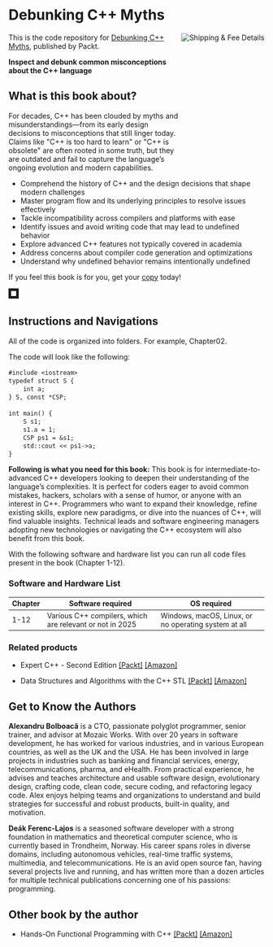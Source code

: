 # Debunking C++ Myths

<a href="https://www.packtpub.com/en-in/product/debunking-c-myths-9781835884799"><img src="https://content.packt.com/_/image/original/B22235/cover_image.jpg" alt="Shipping & Fee Details" height="256px" align="right"></a>

This is the code repository for [Debunking C++ Myths](https://www.packtpub.com/en-in/product/debunking-c-myths-9781835884799), published by Packt.

**Inspect and debunk common misconceptions about the C++ language**

## What is this book about?
For decades, C++ has been clouded by myths and misunderstandings—from its early design decisions to misconceptions that still linger today. Claims like "C++ is too hard to learn" or "C++ is obsolete" are often rooted in some truth, but they are outdated and fail to capture the language’s ongoing evolution and modern capabilities.

* Comprehend the history of C++ and the design decisions that shape modern challenges
* Master program flow and its underlying principles to resolve issues effectively
* Tackle incompatibility across compilers and platforms with ease
* Identify issues and avoid writing code that may lead to undefined behavior
* Explore advanced C++ features not typically covered in academia
* Address concerns about compiler code generation and optimizations
* Understand why undefined behavior remains intentionally undefined

If you feel this book is for you, get your [copy](https://www.amazon.com/Debunking-Myths-insightful-journey-misconceptions/dp/1835884784/) today!

<a href="https://www.packtpub.com/?utm_source=github&utm_medium=banner&utm_campaign=GitHubBanner"><img src="https://raw.githubusercontent.com/PacktPublishing/GitHub/master/GitHub.png" 
alt="https://www.packtpub.com/" border="5" /></a>

## Instructions and Navigations
All of the code is organized into folders. For example, Chapter02.

The code will look like the following:
```
#include <iostream>
typedef struct S {
    int a;
} S, const *CSP;

int main() {
    S s1;
    s1.a = 1;
    CSP ps1 = &s1;
    std::cout << ps1->a;
}

```
**Following is what you need for this book:**
This book is for intermediate-to-advanced C++ developers looking to deepen their understanding of the language’s complexities. It is perfect for coders eager to avoid common mistakes, hackers, scholars with a sense of humor, or anyone with an interest in C++. Programmers who want to expand their knowledge, refine existing skills, explore new paradigms, or dive into the nuances of C++, will find valuable insights. Technical leads and software engineering managers adopting new technologies or navigating the C++ ecosystem will also benefit from this book.

With the following software and hardware list you can run all code files present in the book (Chapter 1-12).

### Software and Hardware List

| Chapter  | Software required                   | OS required                        |
| -------- | ------------------------------------| -----------------------------------|
| 1-12| Various C++ compilers, which are relevant or not in 2025| Windows, macOS, Linux, or no operating system at all|

### Related products
* Expert C++ - Second Edition [[Packt]](https://www.packtpub.com/en-in/product/expert-c-9781804616123) [[Amazon]](https://www.amazon.com/dp/1804617830)

* Data Structures and Algorithms with the C++ STL [[Packt]](https://www.packtpub.com/en-in/product/data-structures-and-algorithms-with-the-c-stl-9781835469071) [[Amazon]](https://www.amazon.com/dp/1835468551)

## Get to Know the Authors
**Alexandru Bolboacă** is a CTO, passionate polyglot programmer, senior trainer, and advisor at 
Mozaic Works. With over 20 years in software development, he has worked for various industries, 
and in various European countries, as well as the UK and the USA. He has been involved in large 
projects in industries such as banking and financial services, energy, telecommunications, pharma, 
and eHealth. From practical experience, he advises and teaches architecture and usable software 
design, evolutionary design, crafting code, clean code, secure coding, and refactoring legacy code. 
Alex enjoys helping teams and organizations to understand and build strategies for successful and 
robust products, built-in quality, and motivation.

**Deák Ferenc-Lajos** is a seasoned software developer with a strong foundation in mathematics and 
theoretical computer science, who is currently based in Trondheim, Norway. His career spans roles 
in diverse domains, including autonomous vehicles, real-time traffic systems, multimedia, and 
telecommunications. He is an avid open source fan, having several projects live and running, and 
has written more than a dozen articles for multiple technical publications concerning one of his 
passions: programming.

## Other book by the author
* Hands-On Functional Programming with C++ [[Packt]](https://www.packtpub.com/en-in/product/hands-on-functional-programming-with-c-9781789809213) [[Amazon]](https://www.amazon.com/Hands-Functional-Programming-accelerated-functional-ebook/dp/B07MTBCCV5/)
